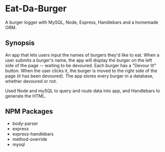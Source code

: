 # Eat-Da-Burger
A burger logger with MySQL, Node, Express, Handlebars and a homemade ORM.

## Synopsis
An app that lets users input the names of burgers they'd like to eat. When a user submits a burger's name, the app will display the burger on the left side of the page -- waiting to be devoured. Each burger has a "Devour It!" button. When the user clicks it, the burger is moved to the right side of the page (it has been devoured). The app stores every burger in a database, whether devoured or not.

Used Node and mySQL to query and route data into app, and Handlebars to generate the HTML.

## NPM Packages 
- body-parser
- express
- express-handlebars
- method-override
- mysql
